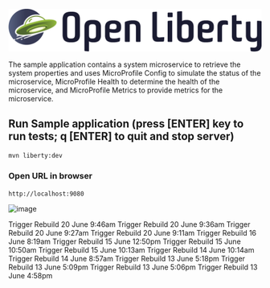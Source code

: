 ![](https://github.com/OpenLiberty/open-liberty/blob/master/logos/logo_horizontal_light_navy.png)

The sample application contains a system microservice to retrieve the system properties and uses MicroProfile Config to simulate the status of the microservice, MicroProfile Health to determine the health of the microservice, and MicroProfile Metrics to provide metrics for the microservice.

## Run Sample application (press [ENTER] key to run tests; q [ENTER] to quit and stop server)
    mvn liberty:dev

### Open URL in browser
    http://localhost:9080
![image](https://user-images.githubusercontent.com/3076261/117993383-4f34c980-b305-11eb-94b5-fa7319bc2850.png)

Trigger Rebuild 20 June 9:46am
Trigger Rebuild 20 June 9:36am
Trigger Rebuild 20 June 9:27am
Trigger Rebuild 20 June 9:11am
Trigger Rebuild 16 June 8:19am
Trigger Rebuild 15 June 12:50pm
Trigger Rebuild 15 June 10:50am
Trigger Rebuild 15 June 10:13am
Trigger Rebuild 14 June 10:14am
Trigger Rebuild 14 June 8:57am
Trigger Rebuild 13 June 5:18pm
Trigger Rebuild 13 June 5:09pm
Trigger Rebuild 13 June 5:06pm
Trigger Rebuild 13 June 4:58pm
